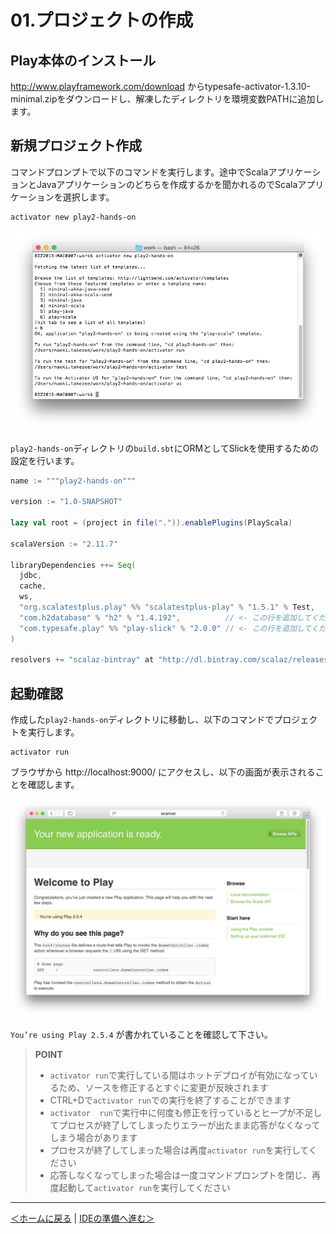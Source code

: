# 01.プロジェクトの作成

## Play本体のインストール

http://www.playframework.com/download からtypesafe-activator-1.3.10-minimal.zipをダウンロードし、解凍したディレクトリを環境変数PATHに追加します。

## 新規プロジェクト作成

コマンドプロンプトで以下のコマンドを実行します。途中でScalaアプリケーションとJavaアプリケーションのどちらを作成するかを聞かれるのでScalaアプリケーションを選択します。

```
activator new play2-hands-on
```

![プロジェクトの作成](images/create_project.png)

`play2-hands-on`ディレクトリの`build.sbt`にORMとしてSlickを使用するための設定を行います。

```scala
name := """play2-hands-on"""

version := "1.0-SNAPSHOT"

lazy val root = (project in file(".")).enablePlugins(PlayScala)

scalaVersion := "2.11.7"

libraryDependencies ++= Seq(
  jdbc,
  cache,
  ws,
  "org.scalatestplus.play" %% "scalatestplus-play" % "1.5.1" % Test,
  "com.h2database" % "h2" % "1.4.192",　　　　　　// <- この行を追加してください
  "com.typesafe.play" %% "play-slick" % "2.0.0" // <- この行を追加してください
)

resolvers += "scalaz-bintray" at "http://dl.bintray.com/scalaz/releases"
```

## 起動確認

作成した`play2-hands-on`ディレクトリに移動し、以下のコマンドでプロジェクトを実行します。

```
activator run
```

ブラウザから http://localhost:9000/ にアクセスし、以下の画面が表示されることを確認します。

![Play2のウェルカム画面](images/welcome.png)

`You’re using Play 2.5.4` が書かれていることを確認して下さい。

> **POINT**
> * `activator run`で実行している間はホットデプロイが有効になっているため、ソースを修正するとすぐに変更が反映されます
> * CTRL+Dで`activator run`での実行を終了することができます
> * `activator  run`で実行中に何度も修正を行っているとヒープが不足してプロセスが終了してしまったりエラーが出たまま応答がなくなってしまう場合があります
> * プロセスが終了してしまった場合は再度`activator run`を実行してください
> * 応答しなくなってしまった場合は一度コマンドプロンプトを閉じ、再度起動して`activator run`を実行してください

----
[＜ホームに戻る](README.md) | [IDEの準備へ進む＞](02_preparation_of_ide.md)
